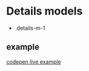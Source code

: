 # Details models

- .details-m-1

## example

[codepen live example](https://codepen.io/Endwall/pen/rNQJRBP)
